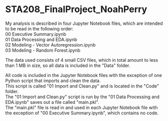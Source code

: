 # STA208_FinalProject_NoahPerry
My analysis is described in four Jupyter Notebook files, which are intended to be read in the following order:  
00 Executive Summary.ipynb  
01 Data Processing and EDA.ipynb  
02 Modeling - Vector Autoregression.ipynb  
03 Modeling - Random Forest.ipynb  

The data used consists of 4 small CSV files, which in total amount to less than 1 MB in size, so all data is included in the "Data" folder. 

All code is included in the Jupyter Notebook files with the exception of one Python script that imports and clean the data.   
This script is called "01 Import and Clean.py" and is located in the "Code" folder.   
The "01 Import and Clean.py" script is run by the "01 Data Processing and EDA.ipynb" saves out a file called "main.pkl".  
The "main.pkl" file is read in and used in each Jupyter Notebook file with the exception of "00 Executive Summary.ipynb", which contains no code.  


